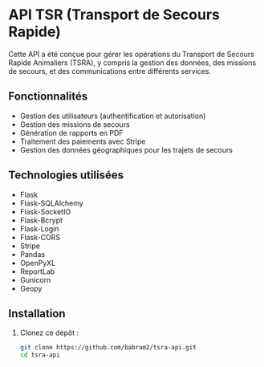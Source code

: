 # API TSR (Transport de Secours Rapide)

Cette API a été conçue pour gérer les opérations du Transport de Secours Rapide Animaliers (TSRA), y compris la gestion des données, des missions de secours, et des communications entre différents services.

## Fonctionnalités

- Gestion des utilisateurs (authentification et autorisation)
- Gestion des missions de secours
- Génération de rapports en PDF
- Traitement des paiements avec Stripe
- Gestion des données géographiques pour les trajets de secours

## Technologies utilisées

- Flask
- Flask-SQLAlchemy
- Flask-SocketIO
- Flask-Bcrypt
- Flask-Login
- Flask-CORS
- Stripe
- Pandas
- OpenPyXL
- ReportLab
- Gunicorn
- Geopy

## Installation

1. Clonez ce dépôt :
   ```bash
   git clone https://github.com/babram2/tsra-api.git
   cd tsra-api
